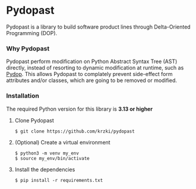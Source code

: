 # Pydopast

Pydopast is a library to build software product lines through Delta-Oriented Programming (DOP). 

### Why Pydopast

Pydopast perform modification on Python Abstract Syntax Tree (AST) directly, instead of resorting to dynamic modification at runtime, such as [Pydop](https://github.com/onera/pydop). This allows Pydopast to complately prevent side-effect form attributes and/or classes, which are going to be removed or modified.

### Installation

The required Python version for this library is <b>3.13 or higher</b>

1.  Clone Pydopast
    ```
    $ git clone https://github.com/krzki/pydopast
    ```
2. (Optional) Create a virtual environment
    ```
    $ python3 -m venv my_env
    $ source my_env/bin/activate
    ```
3. Install the dependencies
    ```
    $ pip install -r requirements.txt
    ```
